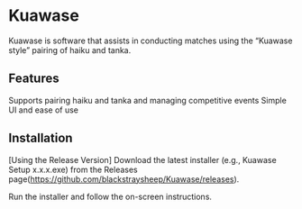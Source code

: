 # Kuawase
Kuawase is software that assists in conducting matches using the “Kuawase style” pairing of haiku and tanka.

## Features
Supports pairing haiku and tanka and managing competitive events
Simple UI and ease of use

## Installation
[Using the Release Version]
Download the latest installer (e.g., Kuawase Setup x.x.x.exe) from the Releases page(https://github.com/blackstraysheep/Kuawase/releases).

Run the installer and follow the on-screen instructions.
